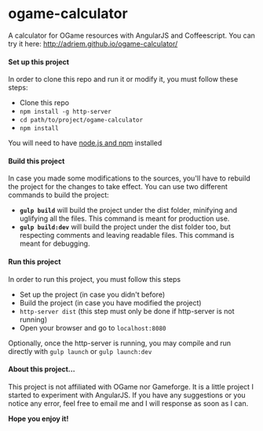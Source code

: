 # ogame-calculator
A calculator for OGame resources with AngularJS and Coffeescript.
You can try it here: http://adriem.github.io/ogame-calculator/

#### Set up this project
In order to clone this repo and run it or modify it, you must follow these steps:
- Clone this repo
- `npm install -g http-server`
- `cd path/to/project/ogame-calculator`
- `npm install`

You will need to have [node.js and npm](https://docs.npmjs.com/getting-started/installing-node) installed

#### Build this project
In case you made some modifications to the sources, you'll have to rebuild the project for the changes to take effect. You can use two different commands to build the project:
- **`gulp build`** will build the project under the dist folder, minifying and uglifying all the files. This command is meant for production use.
- **`gulp build:dev`** will build the project under the dist folder too, but respecting comments and leaving readable files. This command is meant for debugging.

#### Run this project
In order to run this project, you must follow this steps
- Set up the project (in case you didn't before)
- Build the project (in case you have modified the project)
- `http-server dist` (this step must only be done if http-server is not running)
- Open your browser and go to `localhost:8080`

Optionally, once the http-server is running, you may compile and run directly with `gulp launch` or `gulp launch:dev`

#### About this project...
This project is not affiliated with OGame nor Gameforge. It is a little project I started to experiment with AngularJS. If you have any suggestions or you notice any error, feel free to email me and I will response as soon as I can.

**Hope you enjoy it!**
                
